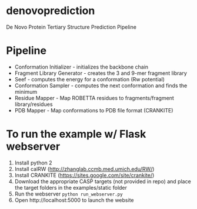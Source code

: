 # denovoprediction
De Novo Protein Tertiary Structure Prediction Pipeline

# Pipeline
- Conformation Initializer - initializes the backbone chain
- Fragment Library Generator - creates the 3 and 9-mer fragment library
- Seef - computes the energy for a conformation (Rw potential)
- Conformation Sampler - computes the next conformation and finds the minimum
- Residue Mapper - Map ROBETTA residues to fragments/fragment library/residues
- PDB Mapper - Map conformations to PDB file format (CRANKITE)

# To run the example w/ Flask webserver
1. Install python 2
2. Install calRW (http://zhanglab.ccmb.med.umich.edu/RW/)
3. Install CRANKITE (https://sites.google.com/site/crankite/)
4. Download the appropriate CASP targets (not provided in repo) and place the target folders in the examples/static folder
5. Run the webserver
    `python run_webserver.py`
6. Open http://localhost:5000 to launch the website

